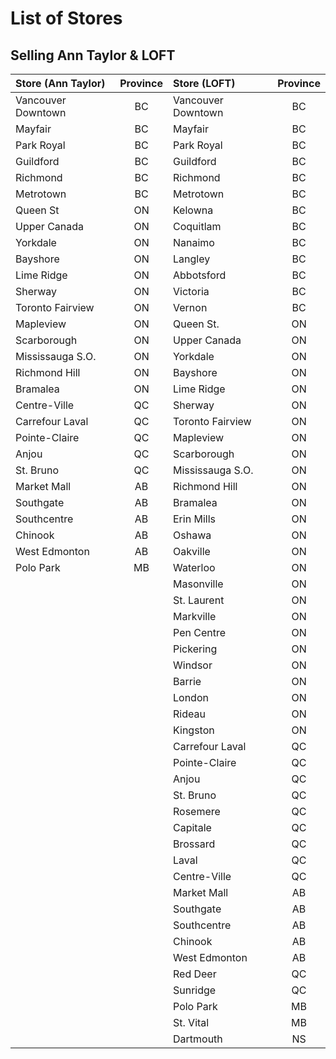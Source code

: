 # List of Stores

## Selling Ann Taylor & LOFT

| Store (Ann Taylor) | Province | Store (LOFT)       | Province |
| :----------------- | :------: | :----------------- | :------: |
| Vancouver Downtown |    BC    | Vancouver Downtown |    BC    |
| Mayfair            |    BC    | Mayfair            |    BC    |
| Park Royal         |    BC    | Park Royal         |    BC    |
| Guildford          |    BC    | Guildford          |    BC    |
| Richmond           |    BC    | Richmond           |    BC    |
| Metrotown          |    BC    | Metrotown          |    BC    |
| Queen St           |    ON    | Kelowna            |    BC    |
| Upper Canada       |    ON    | Coquitlam          |    BC    |
| Yorkdale           |    ON    | Nanaimo            |    BC    |
| Bayshore           |    ON    | Langley            |    BC    |
| Lime Ridge         |    ON    | Abbotsford         |    BC    |
| Sherway            |    ON    | Victoria           |    BC    |
| Toronto Fairview   |    ON    | Vernon             |    BC    |
| Mapleview          |    ON    | Queen St.          |    ON    |
| Scarborough        |    ON    | Upper Canada       |    ON    |
| Mississauga S.O.   |    ON    | Yorkdale           |    ON    |
| Richmond Hill      |    ON    | Bayshore           |    ON    |
| Bramalea           |    ON    | Lime Ridge         |    ON    |
| Centre-Ville       |    QC    | Sherway            |    ON    |
| Carrefour Laval    |    QC    | Toronto Fairview   |    ON    |
| Pointe-Claire      |    QC    | Mapleview          |    ON    |
| Anjou              |    QC    | Scarborough        |    ON    |
| St. Bruno          |    QC    | Mississauga S.O.   |    ON    |
| Market Mall        |    AB    | Richmond Hill      |    ON    |
| Southgate          |    AB    | Bramalea           |    ON    |
| Southcentre        |    AB    | Erin Mills         |    ON    |
| Chinook            |    AB    | Oshawa             |    ON    |
| West Edmonton      |    AB    | Oakville           |    ON    |
| Polo Park          |    MB    | Waterloo           |    ON    |
|                    |          | Masonville         |    ON    |
|                    |          | St. Laurent        |    ON    |
|                    |          | Markville          |    ON    |
|                    |          | Pen Centre         |    ON    |
|                    |          | Pickering          |    ON    |
|                    |          | Windsor            |    ON    |
|                    |          | Barrie             |    ON    |
|                    |          | London             |    ON    |
|                    |          | Rideau             |    ON    |
|                    |          | Kingston           |    ON    |
|                    |          | Carrefour Laval    |    QC    |
|                    |          | Pointe-Claire      |    QC    |
|                    |          | Anjou              |    QC    |
|                    |          | St. Bruno          |    QC    |
|                    |          | Rosemere           |    QC    |
|                    |          | Capitale           |    QC    |
|                    |          | Brossard           |    QC    |
|                    |          | Laval              |    QC    |
|                    |          | Centre-Ville       |    QC    |
|                    |          | Market Mall        |    AB    |
|                    |          | Southgate          |    AB    |
|                    |          | Southcentre        |    AB    |
|                    |          | Chinook            |    AB    |
|                    |          | West Edmonton      |    AB    |
|                    |          | Red Deer           |    QC    |
|                    |          | Sunridge           |    QC    |
|                    |          | Polo Park          |    MB    |
|                    |          | St. Vital          |    MB    |
|                    |          | Dartmouth          |    NS    |
